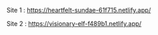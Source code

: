 
Site 1 : https://heartfelt-sundae-61f715.netlify.app/

Site 2 : https://visionary-elf-f489b1.netlify.app/
